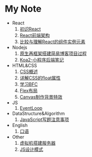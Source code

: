 # My Note

- React
  1. [初识React](./React/01.初识React.md)
  2. [React前端架构](./React/02.React前端架构.md)
  3. [比较与理解React的组件实例元素](./React/03.比较与理解React的组件实例元素.md)
- Nodejs
  1. [原生再框架搭建简易博客项目过程](./Nodejs/01.原生再框架搭建简易博客项目过程.md)
  2. [Koa2-小程序后端笔记](./Nodejs/02.Koa2-小程序后端笔记.md)
- HTML&CSS
  1. [CSS概述](./HTML&CSS&JS/01.CSS概述.md)
  2. [详解CSS的float属性](./HTML&CSS&JS/02.详解CSS的float属性.md)
  3. [学习BFC](./HTML&CSS&JS/03.学习BFC.md)
  4. [Flex布局](./HTML&CSS&JS/04.Flex布局.md)
  5. [Canvas制作背景特效](./HTML&CSS&JS/05.Canvas制作背景特效.md)
- JS
  1. [EventLoop](./JS/01.EventLoop.md)
- DataStructure&Algorithm
  1. [JavaScript写题注意事项](./DataStructure&Algorithm/01.JavaScript写题注意事项.md)
- English
  1. [口语](./English/01.口语.md)
- Other
  1. [虚拟机搭建服务器](./Other/01.虚拟机搭建服务器.md)
  2. [JS设计模式](./Other/02.JS设计模式.md)
